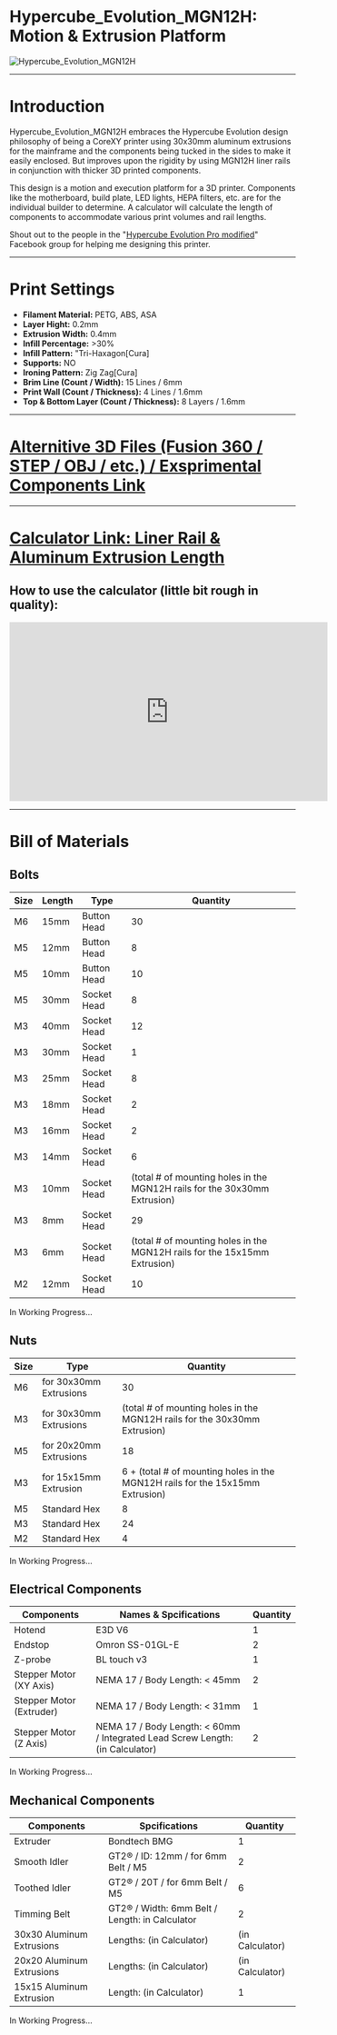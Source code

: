 # Hypercube_Evolution_MGN12H: Motion &amp; Extrusion Platform
![Hypercube_Evolution_MGN12H](https://user-images.githubusercontent.com/76419272/103253257-bfc8f280-49c3-11eb-84ce-4ab36692c6be.png)

---

# Introduction
Hypercube_Evolution_MGN12H embraces the Hypercube Evolution design philosophy of being a CoreXY printer using 30x30mm aluminum extrusions for the mainframe and the components being tucked in the sides to make it easily enclosed. But improves upon the rigidity by using MGN12H liner rails in conjunction with thicker 3D printed components.

This design is a motion and execution platform for a 3D printer. Components like the motherboard, build plate, LED lights, HEPA filters, etc. are for the individual builder to determine. A calculator will calculate the length of components to accommodate various print volumes and rail lengths.

Shout out to the people in the "[Hypercube Evolution Pro modified](https://www.facebook.com/groups/hevopro/)" Facebook group for helping me designing this printer.

---

# Print Settings
- **Filament Material:** PETG, ABS, ASA
- **Layer Hight:** 0.2mm
- **Extrusion Width:** 0.4mm
- **Infill Percentage:** >30%
- **Infill Pattern:** "Tri-Haxagon[Cura]
- **Supports:** NO
- **Ironing Pattern:** Zig Zag[Cura]
- **Brim Line (Count / Width):** 15 Lines / 6mm
- **Print Wall (Count / Thickness):** 4 Lines / 1.6mm
- **Top & Bottom Layer (Count / Thickness):** 8 Layers / 1.6mm

---

# [Alternitive 3D Files (Fusion 360 / STEP / OBJ / etc.) / Exsprimental Components Link](https://a360.co/33fj55M)

---

# [Calculator Link: Liner Rail & Aluminum Extrusion Length](https://docs.google.com/spreadsheets/d/1z5ObTX2y20HfxdOqHHtOSIN-e-pqkRhXmnSUIc6pu8w/edit?usp=sharing)
## How to use the calculator (little bit rough in quality): 
<iframe width="560" height="315" src="https://www.youtube.com/embed/7c40CwL1CLM" frameborder="0" allow="accelerometer; autoplay; encrypted-media; gyroscope; picture-in-picture" allowfullscreen></iframe>

---

# Bill of Materials

## Bolts
Size | Length | Type | Quantity
--- | --- | --- | --- |
M6 | 15mm | Button Head | 30
M5 | 12mm | Button Head | 8
M5 | 10mm | Button Head | 10
M5 | 30mm | Socket Head | 8
M3 | 40mm | Socket Head | 12
M3 | 30mm | Socket Head | 1
M3 | 25mm | Socket Head | 8
M3 | 18mm | Socket Head | 2
M3 | 16mm | Socket Head | 2
M3 | 14mm | Socket Head | 6
M3 | 10mm | Socket Head | (total # of mounting holes in the MGN12H rails for the 30x30mm Extrusion) 
M3 | 8mm | Socket Head | 29
M3 | 6mm | Socket Head | (total # of mounting holes in the MGN12H rails for the 15x15mm Extrusion) 
M2 | 12mm | Socket Head | 10
In Working Progress...

## Nuts
Size | Type | Quantity
--- | --- | --- |
M6 | for 30x30mm Extrusions | 30
M3 | for 30x30mm Extrusions | (total # of mounting holes in the MGN12H rails for the 30x30mm Extrusion) 
M5 | for 20x20mm Extrusions | 18
M3 | for 15x15mm Extrusion | 6 + (total # of mounting holes in the MGN12H rails for the 15x15mm Extrusion) 
M5 | Standard Hex | 8
M3 | Standard Hex | 24
M2 | Standard Hex | 4
In Working Progress...

## Electrical Components
Components | Names & Spcifications | Quantity
--- | --- | --- |
Hotend | E3D V6 | 1
Endstop | Omron SS-01GL-E | 2
Z-probe | BL touch v3 | 1
Stepper Motor (XY Axis) | NEMA 17 / Body Length: < 45mm | 2
Stepper Motor (Extruder) | NEMA 17 / Body Length: < 31mm | 1
Stepper Motor (Z Axis) |  NEMA 17 / Body Length: < 60mm / Integrated Lead Screw Length: (in Calculator) | 2
In Working Progress...

## Mechanical Components
Components | Spcifications | Quantity
--- | --- | --- |
Extruder | Bondtech BMG | 1
Smooth Idler | GT2® / ID: 12mm / for 6mm Belt / M5 | 2
Toothed Idler | GT2® / 20T / for 6mm Belt / M5 | 6
Timming Belt | GT2® / Width: 6mm Belt / Length: in Calculator | 2
30x30 Aluminum Extrusions | Lengths: (in Calculator) | (in Calculator)
20x20 Aluminum Extrusions | Lengths: (in Calculator) | (in Calculator)
15x15 Aluminum Extrusion | Length: (in Calculator) | 1
In Working Progress...
